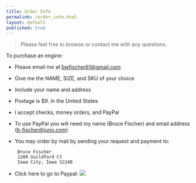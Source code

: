 ```yaml
---
title: Order Info
permalink: /order_info.html
layout: default
published: true
---
```


> Please feel free to browse or contact me with any questions. 

To purchase an engine:

-  Please email me at <a href="mailto:bwfischer61@gmail.com">bwfischer61@gmail.com</a> 
-  Give me the NAME, SIZE, and SKU of your choice
-  Include your name and address
-  Postage is $9. in the United States
-  I accept checks, money orders, and PayPal
-  To use PayPal you will need my name (Bruce Fischer) and email address (b-fischer@juno.com)
-  You may order by mail by sending your request and payment to:

        Bruce Fischer
        1208 Guildford Ct
        Iowa City, Iowa 52240

- Click here to go to Paypal: <a href="https://www.paypal.com/" target="_blank"><img src="img/paypal.gif"></a>

